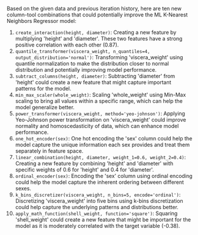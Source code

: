  Based on the given data and previous iteration history, here are ten new column-tool combinations that could potentially improve the ML K-Nearest Neighbors Regressor model:

1. `create_interaction(height, diameter)`: Creating a new feature by multiplying 'height' and 'diameter'. These two features have a strong positive correlation with each other (0.87).
2. `quantile_transformer(viscera_weight, n_quantiles=4, output_distribution='normal')`: Transforming 'viscera_weight' using quantile normalization to make the distribution closer to normal distribution and potentially improving model performance.
3. `subtract_columns(height, diameter)`: Subtracting 'diameter' from 'height' could create a new feature that might capture important patterns for the model.
4. `min_max_scaler(whole_weight)`: Scaling 'whole_weight' using Min-Max scaling to bring all values within a specific range, which can help the model generalize better.
5. `power_transformer(viscera_weight, method='yeo-johnson')`: Applying Yeo-Johnson power transformation on 'viscera_weight' could improve normality and homoscedasticity of data, which can enhance model performance.
6. `one_hot_encoder(sex)`: One hot encoding the 'sex' column could help the model capture the unique information each sex provides and treat them separately in feature space.
7. `linear_combination(height, diameter, weight_1=0.6, weight_2=0.4)`: Creating a new feature by combining 'height' and 'diameter' with specific weights of 0.6 for 'height' and 0.4 for 'diameter'.
8. `ordinal_encoder(sex)`: Encoding the 'sex' column using ordinal encoding could help the model capture the inherent ordering between different sexes.
9. `k_bins_discretizer(viscera_weight, n_bins=5, encode='ordinal')`: Discretizing 'viscera_weight' into five bins using k-bins discretization could help capture the underlying patterns and distributions better.
10. `apply_math_function(shell_weight, function='square')`: Squaring 'shell_weight' could create a new feature that might be important for the model as it is moderately correlated with the target variable (-0.38).